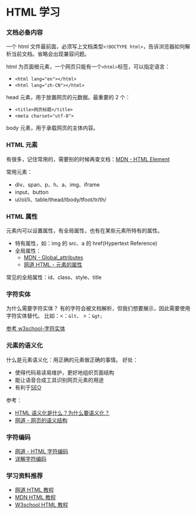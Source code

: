 # HTML 学习

### 文档必备内容

一个 html 文件最前面，必须写上文档类型`<!DOCTYPE html>`，告诉浏览器如何解析当前文档。省略会出现兼容问题。

html 为页面根元素，一个网页只能有一个`<html>`标签，可以指定语言：

- `<html lang="en"></html>`
- `<html lang="zh-CN"></html>`

head 元素，用于放置网页的元数据。最重要的 2 个：

- `<title>网页标题</title>`
- `<meta charset="utf-8">`

body 元素，用于承载网页的主体内容。

### HTML 元素

有很多，记住常用的，需要别的时候再查文档：[MDN - HTML Element](https://developer.mozilla.org/zh-CN/docs/Web/HTML/Element)

常用元素：

- div、span、p、h、a、img、iframe
- input、button
- ul/ol/li、table/thead/tbody/tfoot/tr/th/

### HTML 属性

元素内可以设置属性，有全局属性，也有在某些元素所特有的属性。

- 特有属性，如：img 的 src、a 的 href(Hypertext Reference)
- 全局属性：
  - [MDN - Global_attributes](https://developer.mozilla.org/zh-CN/docs/Web/HTML/Global_attributes)
  - [网道 HTML - 元素的属性](https://wangdoc.com/html/attribute)

常见的全局属性：id、class、style、title

### 字符实体

为什么需要字符实体？ 有的字符会被文档解析，但我们想要展示，因此需要使用字符实体替代。
比如：&lt;：`&lt`、 &gt;：`&gt;`

[参考 w3school-字符实体](https://www.w3school.com.cn/html/html_entities.asp)

### 元素的语义化

什么是元素语义化：用正确的元素做正确的事情。
好处：

- 使得代码易读易维护，更好地组织页面结构
- 能让语音合成工具识别网页元素的用途
- 有利于[SEO](https://developer.mozilla.org/zh-CN/docs/Glossary/SEO)

参考：

- [HTML 语义化是什么？为什么要语义化？](https://developer.mozilla.org/zh-CN/docs/Glossary/SEO)
- [网道 - 网页的语义结构](https://wangdoc.com/html/semantic)

### 字符编码

- [网道 - HTML 字符编码](https://wangdoc.com/html/encode)
- [详解字符编码](https://www.jianshu.com/p/899e749be47c)

### 学习资料推荐

- [网道 HTML 教程](https://wangdoc.com/html/)
- [MDN HTML 教程](https://developer.mozilla.org/zh-CN/docs/Web/HTML)
- [W3school HTML 教程](https://www.w3school.com.cn/html/index.asp)
